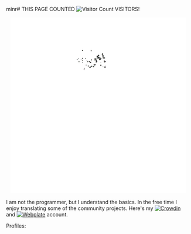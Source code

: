 minr# THIS PAGE COUNTED ![Visitor Count](https://profile-counter.glitch.me/Fooftilly/count.svg) VISITORS!
<p align="center">
<img src="https://raw.githubusercontent.com/Fooftilly/Fooftilly.github.io/master/images/plato.gif" />
</p>


I am not the programmer, but I understand the basics. In the free time I enjoy translating some of the community projects. Here's my [![Crowdin](https://crowdin.com/favicon-16x16.png "Crowdin")](https://crowdin.com/profile/Fooftilly) and <a href="https://hosted.weblate.org/user/CoBE10/"><img alt= "Webplate" src="https://weblate.org/favicon.ico" width="16"></a> account.

Profiles:


